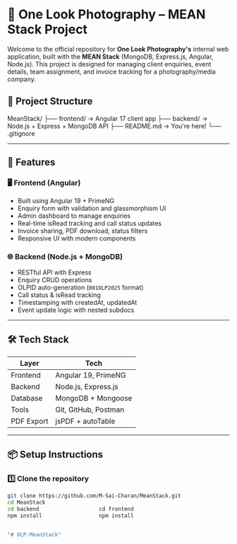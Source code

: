 # 📸 One Look Photography – MEAN Stack Project

Welcome to the official repository for **One Look Photography's** internal web application, built with the **MEAN Stack** (MongoDB, Express.js, Angular, Node.js). This project is designed for managing client enquiries, event details, team assignment, and invoice tracking for a photography/media company.
## 📁 Project Structure
MeanStack/
├── frontend/ → Angular 17 client app
├── backend/ → Node.js + Express + MongoDB API
├── README.md → You're here!
└── .gitignore


---

## 🚀 Features

### 🖥️ Frontend (Angular)
- Built using Angular 19 + PrimeNG
- Enquiry form with validation and glassmorphism UI
- Admin dashboard to manage enquiries
- Real-time isRead tracking and call status updates
- Invoice sharing, PDF download, status filters
- Responsive UI with modern components

### 🌐 Backend (Node.js + MongoDB)
- RESTful API with Express
- Enquiry CRUD operations
- OLPID auto-generation (`001OLP2025` format)
- Call status & isRead tracking
- Timestamping with createdAt, updatedAt
- Event update logic with nested subdocs

---

## 🛠️ Tech Stack

| Layer        | Tech                     |
| ------------ | ------------------------ |
| Frontend     | Angular 19, PrimeNG      |
| Backend      | Node.js, Express.js      |
| Database     | MongoDB + Mongoose       |
| Tools        | Git, GitHub, Postman     |
| PDF Export   | jsPDF + autoTable        |

---

## 📦 Setup Instructions

### 1️⃣ Clone the repository

```bash
git clone https://github.com/M-Sai-Charan/MeanStack.git
cd MeanStack
cd backend                   cd frontend
npm install                  npm install


"# OLP-MeanStack" 
